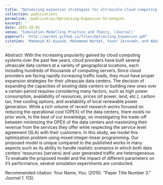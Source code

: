 ```yaml
---
title: "Optimizing expansion strategies for ultrascale cloud computing data centers"
collection: publications
permalink: /publication/Optimizing-Expansion-Strategies
excerpt: ''
date: 2015-10-01
venue: 'Simulation Modelling Practice and Theory, (Journal)'
paperurl: 'http://wardat.github.io/files/Optimizing_Expansion.pdf'
citation: 'Mahmoud Al-Ayyoub, Mohammad Wardat, Yaser Jararweh, and Abdallah A. Khreishah. "Optimizing expansion strategies for ultrascale cloud computing data centers." Simulation Modelling Practice and Theory 58 (2015): 15-29.'
---
```

Abstract: With the increasing popularity gained by cloud computing systems over the past few years, cloud providers have built several ultrascale data centers at a variety of geographical locations, each including hundreds of thousands of computing servers. Since cloud providers are facing rapidly increasing traffic loads, they must have proper expansion strategies for their ultrascale data centers. The decision of expanding the capacities of existing data centers or building new ones over a certain period requires considering many factors, such as high power consumption, availability of resources, prices (of power, land, etc.), carbon tax, free cooling options, and availability of local renewable power generation. While a rich volume of recent research works focused on reducing the operational cost (OPEX) of the data centers, there exists no prior work, to the best of our knowledge, on investigating the trade-off between minimizing the OPEX of the data centers and maximizing their revenue from the services they offer while respecting the service level agreement (SLA) with their customers. In this study, we model this optimization problem using mixed integer-linear programming. Our proposed model is unique compared to the published works in many aspects such as its ability to handle realistic scenarios in which both data centers’ resources (servers) and user generated traffic are heterogeneous. To evaluate the proposed model and the impact of different parameters on it’s performance, several simulation experiments are conducted.


<!-- [Download paper here](http://wardat.github.io/files/Optimizing_Expansion.pdf) -->

Recommended citation: Your Name, You. (2015). "Paper Title Number 3." <i>Journal 1</i>. 1(3).